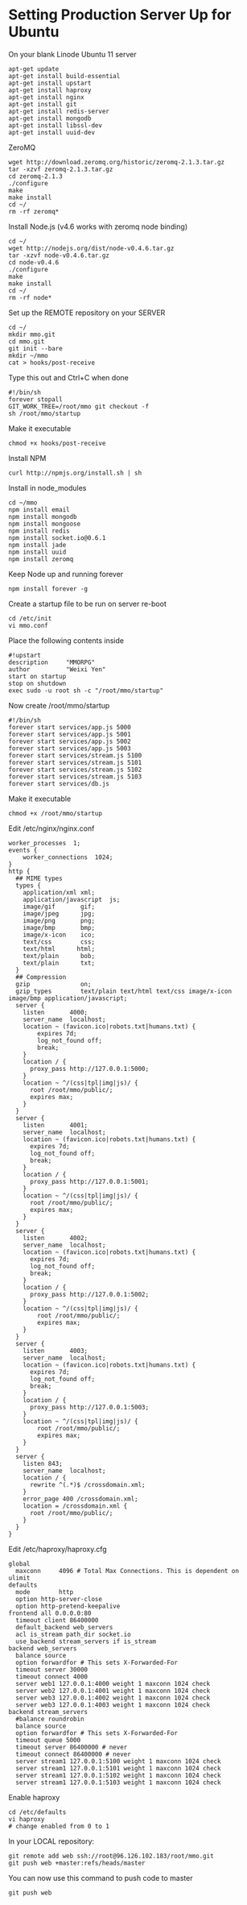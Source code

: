 Setting Production Server Up for Ubuntu
========

On your blank Linode Ubuntu 11 server

    apt-get update
    apt-get install build-essential
    apt-get install upstart
    apt-get install haproxy
    apt-get install nginx
    apt-get install git
    apt-get install redis-server
    apt-get install mongodb
    apt-get install libssl-dev
    apt-get install uuid-dev

ZeroMQ
    
    wget http://download.zeromq.org/historic/zeromq-2.1.3.tar.gz
    tar -xzvf zeromq-2.1.3.tar.gz
    cd zeromq-2.1.3
    ./configure 
    make
    make install
    cd ~/
    rm -rf zeromq*

Install Node.js (v4.6 works with zeromq node binding)

    cd ~/
    wget http://nodejs.org/dist/node-v0.4.6.tar.gz
    tar -xzvf node-v0.4.6.tar.gz
    cd node-v0.4.6
    ./configure
    make
    make install
    cd ~/
    rm -rf node*

Set up the REMOTE repository on your SERVER

    cd ~/
    mkdir mmo.git
    cd mmo.git
    git init --bare
    mkdir ~/mmo
    cat > hooks/post-receive

Type this out and Ctrl+C when done

    #!/bin/sh
    forever stopall
    GIT_WORK_TREE=/root/mmo git checkout -f
    sh /root/mmo/startup

Make it executable

    chmod +x hooks/post-receive

Install NPM

    curl http://npmjs.org/install.sh | sh

Install in node_modules

    cd ~/mmo
    npm install email 
    npm install mongodb 
    npm install mongoose 
    npm install redis 
    npm install socket.io@0.6.1
    npm install jade 
    npm install uuid 
    npm install zeromq

Keep Node up and running forever

    npm install forever -g

Create a startup file to be run on server re-boot

    cd /etc/init
    vi mmo.conf

Place the following contents inside

    #!upstart
    description     "MMORPG"
    author          "Weixi Yen"
    start on startup
    stop on shutdown
    exec sudo -u root sh -c "/root/mmo/startup"

Now create /root/mmo/startup

    #!/bin/sh
    forever start services/app.js 5000
    forever start services/app.js 5001
    forever start services/app.js 5002
    forever start services/app.js 5003
    forever start services/stream.js 5100
    forever start services/stream.js 5101
    forever start services/stream.js 5102
    forever start services/stream.js 5103
    forever start services/db.js

Make it executable

    chmod +x /root/mmo/startup

Edit /etc/nginx/nginx.conf

    worker_processes  1;
    events {
        worker_connections  1024;
    }
    http {
      ## MIME types
      types {
        application/xml xml;
        application/javascript  js;
        image/gif       gif;
        image/jpeg      jpg;
        image/png       png;
        image/bmp       bmp;
        image/x-icon    ico;
        text/css        css;
        text/html      html;
        text/plain      bob;
        text/plain      txt;
      }
      ## Compression
      gzip              on;
      gzip_types        text/plain text/html text/css image/x-icon image/bmp application/javascript;
      server {
        listen       4000;
        server_name  localhost;
        location ~ (favicon.ico|robots.txt|humans.txt) {
         	expires 7d;
        	log_not_found off;
        	break;
        }
        location / {
          proxy_pass http://127.0.0.1:5000;
        }
        location ~ ^/(css|tpl|img|js)/ {
          root /root/mmo/public/;
          expires max;
        }
      }
      server {
        listen       4001;
        server_name  localhost;
        location ~ (favicon.ico|robots.txt|humans.txt) {
          expires 7d;
          log_not_found off;
          break;
        }
        location / {
          proxy_pass http://127.0.0.1:5001;
        }
        location ~ ^/(css|tpl|img|js)/ {
          root /root/mmo/public/;
          expires max;
        }
      }
      server {
        listen       4002;
        server_name  localhost;
        location ~ (favicon.ico|robots.txt|humans.txt) {
          expires 7d;
          log_not_found off;
          break;
        }
        location / {
          proxy_pass http://127.0.0.1:5002;
        }
        location ~ ^/(css|tpl|img|js)/ {
        	root /root/mmo/public/;
        	expires max;
        }
      }
      server {
        listen       4003;
        server_name  localhost;
        location ~ (favicon.ico|robots.txt|humans.txt) {
          expires 7d;
          log_not_found off;
          break;
        }
        location / {
          proxy_pass http://127.0.0.1:5003;
        }
        location ~ ^/(css|tpl|img|js)/ {
        	root /root/mmo/public/;
        	expires max;
        }
      }
      server {
        listen 843;
        server_name  localhost;
        location / {
          rewrite ^(.*)$ /crossdomain.xml;
        }
        error_page 400 /crossdomain.xml;
        location = /crossdomain.xml {
          root /root/mmo/public/;
        }
      }
    }

Edit /etc/haproxy/haproxy.cfg

    global
      maxconn     4096 # Total Max Connections. This is dependent on ulimit
    defaults
      mode        http
      option http-server-close
      option http-pretend-keepalive
    frontend all 0.0.0.0:80
      timeout client 86400000
      default_backend web_servers
      acl is_stream path_dir socket.io
      use_backend stream_servers if is_stream
    backend web_servers
      balance source
      option forwardfor # This sets X-Forwarded-For
      timeout server 30000
      timeout connect 4000
      server web1 127.0.0.1:4000 weight 1 maxconn 1024 check
      server web2 127.0.0.1:4001 weight 1 maxconn 1024 check
      server web3 127.0.0.1:4002 weight 1 maxconn 1024 check
      server web3 127.0.0.1:4003 weight 1 maxconn 1024 check
    backend stream_servers
      #balance roundrobin
      balance source
      option forwardfor # This sets X-Forwarded-For
      timeout queue 5000
      timeout server 86400000 # never
      timeout connect 86400000 # never
      server stream1 127.0.0.1:5100 weight 1 maxconn 1024 check
      server stream1 127.0.0.1:5101 weight 1 maxconn 1024 check
      server stream1 127.0.0.1:5102 weight 1 maxconn 1024 check
      server stream1 127.0.0.1:5103 weight 1 maxconn 1024 check

Enable haproxy
    
    cd /etc/defaults
    vi haproxy
    # change enabled from 0 to 1

In your LOCAL repository:

    git remote add web ssh://root@96.126.102.183/root/mmo.git
    git push web +master:refs/heads/master

You can now use this command to push code to master

    git push web